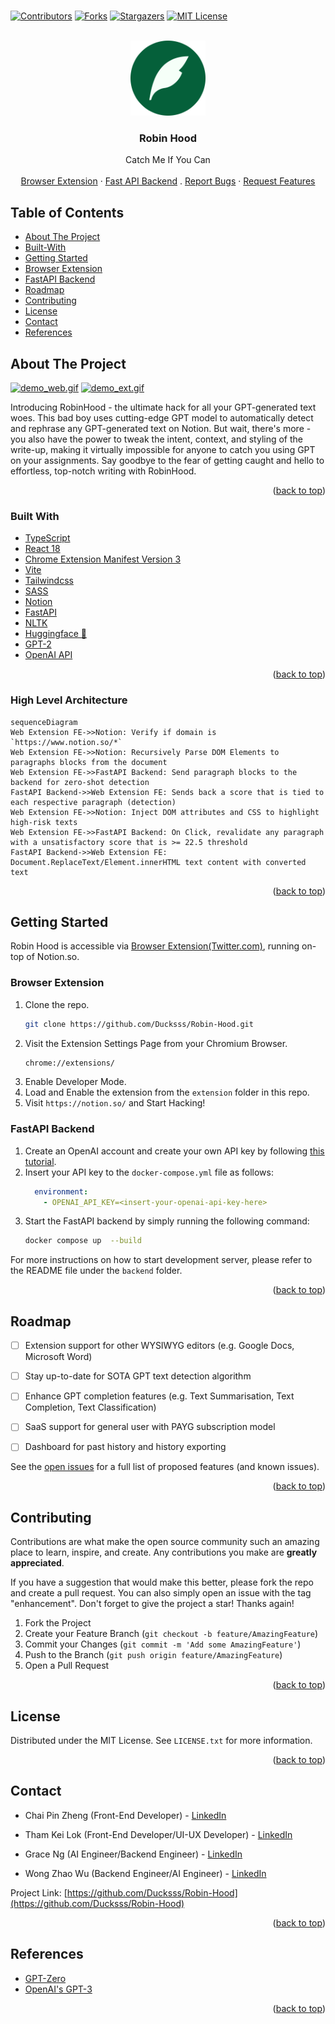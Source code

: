 <br />
<div id="top"></div>

<!-- PROJECT SHIELDS -->
<!--
*** I'm using markdown "reference style" links for readability.
*** Reference links are enclosed in brackets [ ] instead of parentheses ( ).
*** See the bottom of this document for the declaration of the reference variables
*** for contributors-url, forks-url, etc. This is an optional, concise syntax you may use.
*** https://www.markdownguide.org/basic-syntax/#reference-style-links
-->
[![Contributors](https://img.shields.io/github/contributors/Ducksss/Robin-Hood.svg)][contributors-url]
[![Forks](https://img.shields.io/github/forks/Ducksss/Robin-Hood.svg)][forks-url]
[![Stargazers](https://img.shields.io/github/stars/Ducksss/Robin-Hood.svg)][stars-url]
[![MIT License](https://img.shields.io/github/license/Ducksss/Robin-Hood.svg)][license-url]


<!-- PROJECT LOGO -->
<br />
<div align="center">
  <a href="https://github.com/Ducksss/Robin-Hood">
    <img src="assets/robin-hood-bg.png" alt="Logo" width="120" height="120">
  </a>

<h3 align="center">Robin Hood</h3>

  <p align="center">
    Catch Me If You Can
    <br />
    <br />
    <a href="#browser-extension">Browser Extension</a>
    ·
    <a href="#fastapi-backend">Fast API Backend</a>
    .
    <a href="https://github.com/Ducksss/Robin-Hood/issues">Report Bugs</a>
    ·
    <a href="https://github.com/Ducksss/Robin-Hood/issues">Request Features</a>
  </p>
</div>


<!-- TABLE OF CONTENTS -->
## Table of Contents
- [About The Project](#about-the-project)
- [Built-With](#built-with)
- [Getting Started](#getting-started)
- [Browser Extension](#browser-extension)
- [FastAPI Backend](#fastapi-backend)
- [Roadmap](#roadmap)
- [Contributing](#contributing)
- [License](#license)
- [Contact](#contact)
- [References](#references)


<!-- ABOUT THE PROJECT -->
## About The Project
<a href="#about-the-project"></a>
<a href="https://Robin-Hood-c9549.web.app/"><img src="assets/demo_web.gif" alt="demo_web.gif"></a>
<a href="https://github.com/Ducksss/Robin-Hood/blob/main/README.md#browser-extension"><img src="assets/demo_ext.gif" alt="demo_ext.gif"></a>

Introducing RobinHood - the ultimate hack for all your GPT-generated text woes. This bad boy uses cutting-edge GPT model to automatically detect and rephrase any GPT-generated text on Notion. But wait, there's more - you also have the power to tweak the intent, context, and styling of the write-up, making it virtually impossible for anyone to catch you using GPT on your assignments. Say goodbye to the fear of getting caught and hello to effortless, top-notch writing with RobinHood.

<p align="right">(<a href="#top">back to top</a>)</p>



### Built With
<a href="#built-with"></a>

* [TypeScript](https://www.typescriptlang.org/)
* [React 18](https://reactjs.org/)
* [Chrome Extension Manifest Version 3](https://developer.chrome.com/docs/extensions/mv3/intro/)
* [Vite](https://vitejs.dev/)
* [Tailwindcss](https://tailwindcss.com/)
* [SASS](https://sass-lang.com/)
* [Notion](https://notion.so)
* [FastAPI](https://fastapi.tiangolo.com/)
* [NLTK](https://www.nltk.org/)
* [Huggingface 🤗](https://huggingface.co/)
* [GPT-2](https://github.com/openai/gpt-2)
* [OpenAI API](https://openai.com/api/)


<p align="right">(<a href="#top">back to top</a>)</p>

### High Level Architecture
```mermaid
sequenceDiagram
Web Extension FE->>Notion: Verify if domain is `https://www.notion.so/*`
Web Extension FE->>Notion: Recursively Parse DOM Elements to paragraphs blocks from the document
Web Extension FE->>FastAPI Backend: Send paragraph blocks to the backend for zero-shot detection
FastAPI Backend->>Web Extension FE: Sends back a score that is tied to each respective paragraph (detection)
Web Extension FE->>Notion: Inject DOM attributes and CSS to highlight high-risk texts
Web Extension FE->>FastAPI Backend: On Click, revalidate any paragraph with a unsatisfactory score that is >= 22.5 threshold
FastAPI Backend->>Web Extension FE: Document.ReplaceText/Element.innerHTML text content with converted text
```


<p align="right">(<a href="#top">back to top</a>)</p>


<!-- GETTING STARTED -->
## Getting Started

Robin Hood is accessible via [Browser Extension(Twitter.com)](https://github.com/Ducksss/Robin-Hood/tree/main/extension), running on-top of Notion.so.

### Browser Extension
<a href="#fastapi-backend"></a>

1. Clone the repo.
   ```sh
   git clone https://github.com/Ducksss/Robin-Hood.git
   ```
2. Visit the Extension Settings Page from your Chromium Browser.
   ```sh
   chrome://extensions/
   ```
3. Enable Developer Mode.
4. Load and Enable the extension from the `extension` folder in this repo.
5. Visit `https://notion.so/` and Start Hacking!

### FastAPI Backend
<a href="#fastapi-backend"></a>

1. Create an OpenAI account and create your own API key by following [this tutorial](https://elephas.app/blog/how-to-create-openai-api-keys-cl5c4f21d281431po7k8fgyol0).
2. Insert your API key to the `docker-compose.yml` file as follows:
    ```yaml
      environment:
        - OPENAI_API_KEY=<insert-your-openai-api-key-here>
    ```
3. Start the FastAPI backend by simply running the following command:
    ```bash
    docker compose up  --build
    ```

For more instructions on how to start development server, please refer to the README file under the `backend` folder.

<p align="right">(<a href="#top">back to top</a>)</p>


<!-- ROADMAP -->
## Roadmap
- [ ] Extension support for other WYSIWYG editors (e.g. Google Docs, Microsoft Word)
- [ ] Stay up-to-date for SOTA GPT text detection algorithm
- [ ] Enhance GPT completion features (e.g. Text Summarisation, Text Completion, Text Classification)
- [ ] SaaS support for general user with PAYG subscription model
- [ ] Dashboard for past history and history exporting


See the [open issues](https://github.com/Ducksss/Robin-Hood/issues) for a full list of proposed features (and known issues).

<p align="right">(<a href="#top">back to top</a>)</p>



<!-- CONTRIBUTING -->
## Contributing

Contributions are what make the open source community such an amazing place to learn, inspire, and create. Any contributions you make are **greatly appreciated**.

If you have a suggestion that would make this better, please fork the repo and create a pull request. You can also simply open an issue with the tag "enhancement".
Don't forget to give the project a star! Thanks again!

1. Fork the Project
2. Create your Feature Branch (`git checkout -b feature/AmazingFeature`)
3. Commit your Changes (`git commit -m 'Add some AmazingFeature'`)
4. Push to the Branch (`git push origin feature/AmazingFeature`)
5. Open a Pull Request

<p align="right">(<a href="#top">back to top</a>)</p>



<!-- LICENSE -->
## License

Distributed under the MIT License. See `LICENSE.txt` for more information.

<p align="right">(<a href="#top">back to top</a>)</p>



<!-- CONTACT -->
## Contact

- Chai Pin Zheng (Front-End Developer) - [LinkedIn](https://www.linkedin.com/in/chai-pin-zheng-5610921aa/)

- Tham Kei Lok (Front-End Developer/UI-UX Developer) - [LinkedIn](https://www.linkedin.com/in/thamkeilok/)

- Grace Ng (AI Engineer/Backend Engineer) - [LinkedIn](https://www.linkedin.com/in/grace-ng-48832821a/)

- Wong Zhao Wu (Backend Engineer/AI Engineer) - [LinkedIn](https://www.linkedin.com/in/zhao-wu-wong/)

Project Link: [https://github.com/Ducksss/Robin-Hood](https://github.com/Ducksss/Robin-Hood)

<p align="right">(<a href="#top">back to top</a>)</p>

<!-- References -->
## References

- [GPT-Zero](https://etedward-gptzero-main-zqgfwb.streamlit.app/)
- [OpenAI's GPT-3](https://openai.com/api/)

<p align="right">(<a href="#top">back to top</a>)</p>


<!-- MARKDOWN LINKS & IMAGES -->
<!-- https://www.markdownguide.org/basic-syntax/#reference-style-links -->
[contributors-shield]: https://img.shields.io/github/contributors/Ducksss/Robin-Hood.svg?style=for-the-badge
[contributors-url]: https://github.com/Ducksss/Robin-Hood/graphs/contributors
[forks-shield]: https://img.shields.io/github/forks/Ducksss/Robin-Hood.svg?style=for-the-badge
[forks-url]: https://github.com/Ducksss/Robin-Hood/network/members
[stars-shield]: https://img.shields.io/github/stars/Ducksss/Robin-Hood.svg?style=for-the-badge
[stars-url]: https://github.com/Ducksss/Robin-Hood/stargazers
[issues-shield]: https://img.shields.io/github/issues/Ducksss/Robin-Hood.svg?style=for-the-badge
[issues-url]: https://github.com/Ducksss/Robin-Hood/issues
[license-shield]: https://img.shields.io/github/license/Ducksss/Robin-Hood.svg?style=for-the-badge
[license-url]: https://github.com/Ducksss/FakeNews/blob/main/LICENSE
[linkedin-shield]: https://img.shields.io/badge/-LinkedIn-black.svg?style=for-the-badge&logo=linkedin&colorB=555
[linkedin-url]: https://linkedin.com/in/linkedin_username
[product-screenshot]: images/screenshot.png
